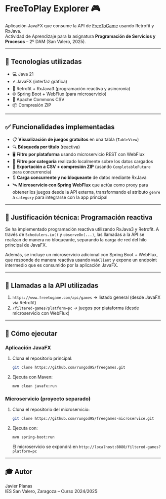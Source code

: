 # FreeToPlay Explorer 🎮

Aplicación JavaFX que consume la API de [FreeToGame](https://www.freetogame.com/api-doc) usando Retrofit y RxJava.  
Actividad de Aprendizaje para la asignatura **Programación de Servicios y Procesos** – 2º DAM (San Valero, 2025).

---

## 🧩 Tecnologías utilizadas

- 💻 Java 21
- ⚡ JavaFX (interfaz gráfica)
- 🔁 Retrofit + RxJava3 (programación reactiva y asincronía)
- 🌐 Spring Boot + WebFlux (para microservicio)
- 📄 Apache Commons CSV
- 📦 Compresión ZIP

---

## ✅ Funcionalidades implementadas

- 📋 **Visualización de juegos gratuitos** en una tabla (`TableView`)
- 🔍 **Búsqueda por título** (reactiva)
- 🖥️ **Filtro por plataforma** usando microservicio REST con WebFlux
- 🧠 **Filtro por categoría** realizado localmente sobre los datos cargados
- 💾 **Exportación a CSV + compresión ZIP** (usando `CompletableFuture` para concurrencia)
- 🔃 **Carga concurrente y no bloqueante** de datos mediante RxJava
- 🛰️ **Microservicio con Spring WebFlux** que actúa como proxy para obtener los juegos desde la API externa, transformando el atributo `genre` a `category` para integrarse con la app principal

---

## 🧠 Justificación técnica: Programación reactiva

Se ha implementado programación reactiva utilizando RxJava3 y Retrofit. A través de `Schedulers.io()` y `observeOn(...)`, las llamadas a la API se realizan de manera no bloqueante, separando la carga de red del hilo principal de JavaFX. 

Además, se incluye un microservicio adicional con Spring Boot + WebFlux, que responde de manera reactiva usando `WebClient` y expone un endpoint intermedio que es consumido por la aplicación JavaFX.

---

## 📡 Llamadas a la API utilizadas

1. `https://www.freetogame.com/api/games` → listado general (desde JavaFX vía Retrofit)
2. `/filtered-games?platform=pc` → juegos por plataforma (desde microservicio con WebFlux)

---

## 🚀 Cómo ejecutar

### Aplicación JavaFX

1. Clona el repositorio principal:
   ```bash
   git clone https://github.com/rungod95/freegames.git
   ```
2. Ejecuta con Maven:
   ```bash
   mvn clean javafx:run
   ```

### Microservicio (proyecto separado)

1. Clona el repositorio del microservicio:
   ```bash
   git clone https://github.com/rungod95/freegames-microservice.git
   ```
2. Ejecuta con:
   ```bash
   mvn spring-boot:run
   ```
   El microservicio se expondrá en `http://localhost:8080/filtered-games?platform=pc`

---

## 🎓 Autor

Javier Planas    
IES San Valero, Zaragoza – Curso 2024/2025
